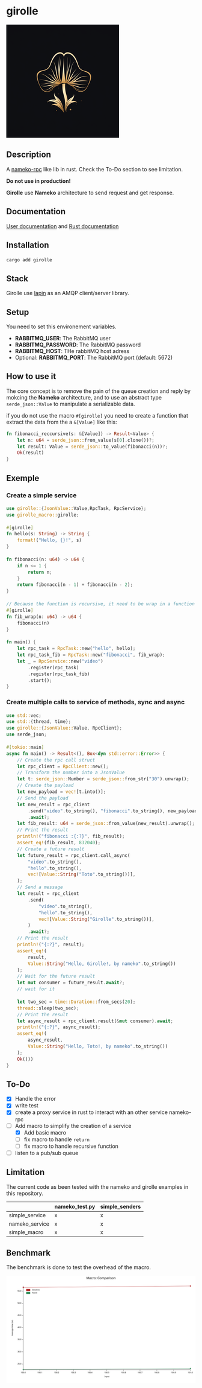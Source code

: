 # girolle

![girolle](./images/girolle.png)

## Description

A [nameko-rpc](https://github.com/nameko/nameko) like lib in rust. Check the To-Do
section to see limitation.

**Do not use in production!**

**Girolle** use **Nameko** architecture to send request and get response.

## Documentation

[User documentation](https://doubleailes.github.io/girolle/) and [Rust documentation](https://crates.io/crates/girolle)


## Installation

`cargo add girolle`

## Stack

Girolle use [lapin](https://github.com/amqp-rs/lapin) as an AMQP client/server library.

## Setup

You need to set this environement variables.

- **RABBITMQ_USER**: The RabbitMQ user
- **RABBITMQ_PASSWORD**: The RabbitMQ password
- **RABBITMQ_HOST**: THe rabbitMQ host adress
- Optional: **RABBITMQ_PORT**: The RabbitMQ port (default: 5672)

## How to use it

The core concept is to remove the pain of the queue creation and reply by
mokcing the **Nameko** architecture, and to use an abstract type
`serde_json::Value` to manipulate a serializable data.

if you do not use the macro `#[girolle]` you need to create a function that 
extract the data from the a `&[Value]` like this:

```rust
fn fibonacci_reccursive(s: &[Value]) -> Result<Value> {
    let n: u64 = serde_json::from_value(s[0].clone())?;
    let result: Value = serde_json::to_value(fibonacci(n))?;
    Ok(result)
}
```

## Exemple

### Create a simple service

```rust
use girolle::{JsonValue::Value,RpcTask, RpcService};
use girolle_macro::girolle;

#[girolle]
fn hello(s: String) -> String {
    format!("Hello, {}!", s)
}

fn fibonacci(n: u64) -> u64 {
    if n <= 1 {
        return n;
    }
    return fibonacci(n - 1) + fibonacci(n - 2);
}

// Because the function is recursive, it need to be wrap in a function
#[girolle]
fn fib_wrap(n: u64) -> u64 {
    fibonacci(n)
}

fn main() {
    let rpc_task = RpcTask::new("hello", hello);
    let rpc_task_fib = RpcTask::new("fibonacci", fib_wrap);
    let _ = RpcService::new("video")
        .register(rpc_task)
        .register(rpc_task_fib)
        .start();
}
```

### Create multiple calls to service of methods, sync and async

```rust
use std::vec;
use std::{thread, time};
use girolle::{JsonValue::Value, RpcClient};
use serde_json;

#[tokio::main]
async fn main() -> Result<(), Box<dyn std::error::Error>> {
    // Create the rpc call struct
    let rpc_client = RpcClient::new();
    // Transform the number into a JsonValue
    let t: serde_json::Number = serde_json::from_str("30").unwrap();
    // Create the payload
    let new_payload = vec![t.into()];
    // Send the payload
    let new_result = rpc_client
        .send("video".to_string(), "fibonacci".to_string(), new_payload)
        .await?;
    let fib_result: u64 = serde_json::from_value(new_result).unwrap();
    // Print the result
    println!("fibonacci :{:?}", fib_result);
    assert_eq!(fib_result, 832040);
    // Create a future result
    let future_result = rpc_client.call_async(
        "video".to_string(),
        "hello".to_string(),
        vec![Value::String("Toto".to_string())],
    );
    // Send a message
    let result = rpc_client
        .send(
            "video".to_string(),
            "hello".to_string(),
            vec![Value::String("Girolle".to_string())],
        )
        .await?;
    // Print the result
    println!("{:?}", result);
    assert_eq!(
        result,
        Value::String("Hello, Girolle!, by nameko".to_string())
    );
    // Wait for the future result
    let mut consumer = future_result.await?;
    // wait for it

    let two_sec = time::Duration::from_secs(20);
    thread::sleep(two_sec);
    // Print the result
    let async_result = rpc_client.result(&mut consumer).await;
    println!("{:?}", async_result);
    assert_eq!(
        async_result,
        Value::String("Hello, Toto!, by nameko".to_string())
    );
    Ok(())
}
```

## To-Do

- [x] Handle the error
- [x] write test
- [x] create a proxy service in rust to interact with an other service
nameko-rpc
- [ ] Add macro to simplify the creation of a service
    - [x] Add basic macro
    - [ ] fix macro to handle `return`
    - [ ] fix macro to handle recursive function
- [ ] listen to a pub/sub queue

## Limitation

The current code as been tested with the nameko and girolle examples in this
repository.

|                 | nameko_test.py  | simple_senders    |
|-----------------|-----------------|-------------------|
| simple_service  |       x         |         x         |
| nameko_service  |       x         |         x         |
| simple_macro    |       x         |         x         |

## Benchmark

The benchmark is done to test the overhead of the macro.

![benchmark](./girolle/benches/lines.svg)